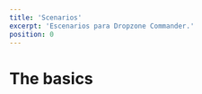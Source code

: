 ```yaml
---
title: 'Scenarios'
excerpt: 'Escenarios para Dropzone Commander.'
position: 0
---
```

# The basics

<script setup>
  import { data as pages } from '/documents.data'
  const slug = '/es/dzc/scenarios/'
  const filteredPages = pages.filter(page => page?.href.indexOf(slug) > -1
      && page?.href.indexOf('index.html') < 0
      && !page?.href.endsWith('/'))
    .sort((a, b) => a.position - b.position)
</script>

<CategoryCardsContainer :pages="filteredPages" />
